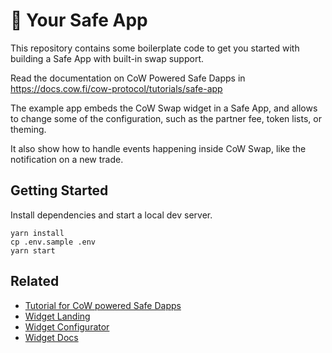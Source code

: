 # 🐷 Your Safe App

This repository contains some boilerplate code to get you started with building a Safe App with built-in swap support.

Read the documentation on CoW Powered Safe Dapps in <https://docs.cow.fi/cow-protocol/tutorials/safe-app>

The example app embeds the CoW Swap widget in a Safe App, and allows to change some of the configuration, such as the partner fee, token lists, or theming.

It also show how to handle events happening inside CoW Swap, like the notification on a new trade.

## Getting Started

Install dependencies and start a local dev server.

```
yarn install
cp .env.sample .env
yarn start
```

## Related

- [Tutorial for CoW powered Safe Dapps](https://docs.cow.fi/cow-protocol/tutorials/safe-app)
- [Widget Landing](https://cow.fi/widget)
- [Widget Configurator](https://widget.cow.fi/)
- [Widget Docs](https://docs.cow.fi/cow-protocol/tutorials/widget)
